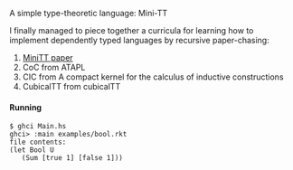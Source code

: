 A simple type-theoretic language: Mini-TT

I finally managed to piece together a curricula for learning how to implement dependently typed languages by recursive paper-chasing:
1. [MiniTT paper](http://www.cse.chalmers.se/~bengt/papers/GKminiTT.pdf)
2. CoC from ATAPL
3. CIC from A compact kernel for the calculus of inductive constructions
4. CubicalTT from cubicalTT

#### Running

```
$ ghci Main.hs
ghci> :main examples/bool.rkt 
file contents:
(let Bool U
   (Sum [true 1] [false 1]))
```
